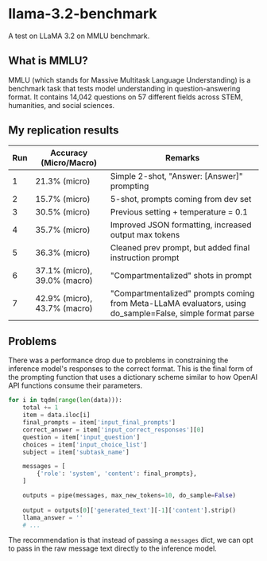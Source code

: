 # llama-3.2-benchmark
A test on LLaMA 3.2 on MMLU benchmark.

## What is MMLU?

MMLU (which stands for Massive Multitask Language Understanding) is a benchmark task that tests model understanding in question-answering format. It contains 14,042 questions on 57 different fields across STEM, humanities, and social sciences.


## My replication results

| Run | Accuracy (Micro/Macro)       | Remarks                                                                                                   |
|-----|------------------------------|-----------------------------------------------------------------------------------------------------------|
| 1   | 21.3% (micro)                | Simple 2-shot, "Answer: [Answer]" prompting                                                               |
| 2   | 15.7% (micro)                | 5-shot, prompts coming from dev set                                                                       |
| 3   | 30.5% (micro)                | Previous setting + temperature = 0.1                                                                      |
| 4   | 35.7% (micro)                | Improved JSON formatting, increased output max tokens                                                     |
| 5   | 36.3% (micro)                | Cleaned prev prompt, but added final instruction prompt                                                   |
| 6   | 37.1% (micro), 39.0% (macro) | "Compartmentalized" shots in prompt                                                                       |
| 7   | 42.9% (micro), 43.7% (macro) | "Compartmentalized" prompts coming from Meta-LLaMA evaluators, using do_sample=False, simple format parse |

## Problems

There was a performance drop due to problems in constraining the inference model's responses to the correct format. This is the final form of the prompting function that uses a dictionary scheme similar to how OpenAI API functions consume their parameters.

```python
for i in tqdm(range(len(data))):
    total += 1
    item = data.iloc[i]
    final_prompts = item['input_final_prompts']
    correct_answer = item['input_correct_responses'][0]
    question = item['input_question']
    choices = item['input_choice_list']
    subject = item['subtask_name']

    messages = [
        {'role': 'system', 'content': final_prompts},
    ]

    outputs = pipe(messages, max_new_tokens=10, do_sample=False)
    
    output = outputs[0]['generated_text'][-1]['content'].strip()
    llama_answer = ''
    # ...
```

The recommendation is that instead of passing a `messages` dict, we can opt to pass in the raw message text directly to the inference model.

